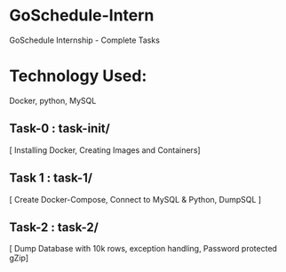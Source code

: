 # GoSchedule-Intern

GoSchedule Internship - Complete Tasks

# Technology Used: 
Docker, python, MySQL

## Task-0 : task-init/	
[ Installing Docker, Creating Images and Containers]

## Task 1 : task-1/ 	
[ Create Docker-Compose, Connect to MySQL & Python, DumpSQL ]

## Task-2 : task-2/    
[ Dump Database with  10k rows, exception handling, Password protected gZip]
